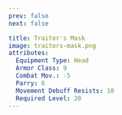 ```yaml
---
prev: false
next: false

title: Traitor's Mask
image: traitors-mask.png
attributes:
  Equipment Type: Head
  Armor Class: 9
  Combat Mov.: -5
  Parry: 6
  Movement Debuff Resists: 10
  Required Level: 20
---
```




<MyItemComponent :item="$frontmatter" />



